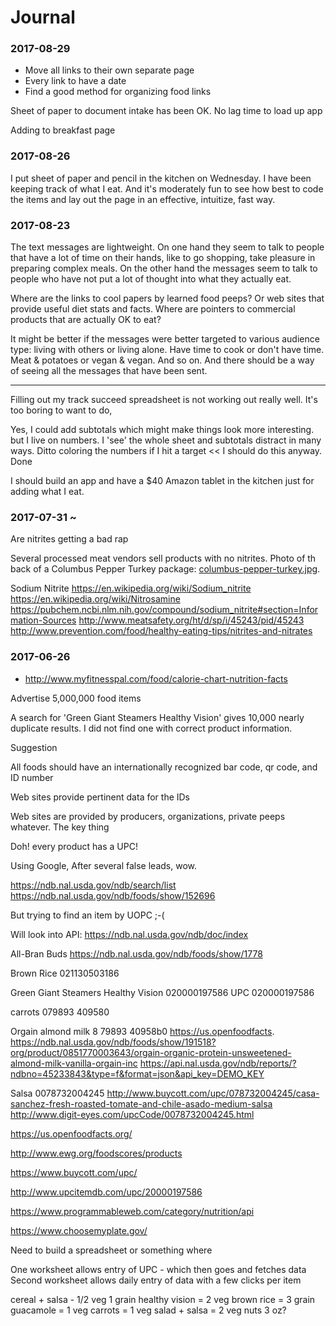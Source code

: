 # Journal



### 2017-08-29

* Move all links to their own separate page
* Every link to have a date
* Find a good method for organizing food links

Sheet of paper to document intake has been OK. No lag time to load up app

Adding to breakfast page



### 2017-08-26

I put sheet of paper and pencil in the kitchen on Wednesday. I have been keeping track of what I eat. And it's moderately fun to see how best to code the items and lay out the page in an effective, intuitize, fast way.
 



### 2017-08-23

The text messages are lightweight. On one hand they seem to talk to people that have a lot of time on their hands, like to go shopping, take pleasure in preparing complex meals. On the other hand the messages seem to talk to people who have not put a lot of thought into what they actually eat.


Where are the links to cool papers by learned food peeps? Or web sites that provide useful diet stats and facts. Where are pointers to commercial products that are actually OK to eat? 


It might be better if the messages were better targeted to various audience type: living with others or living alone. Have time to cook or don't have time. Meat & potatoes or vegan & vegan. And so on. And there should be a way of seeing all the messages that have been sent.
 
***

Filling out my track succeed spreadsheet is not working out really well. It's too boring to want to do,

Yes, I could add subtotals which might make things look more interesting. but I live on numbers. I 'see' the whole sheet and subtotals distract in many ways. Ditto coloring the numbers if I hit a target << I should do this anyway. Done

I should build an app and have a $40 Amazon tablet in the kitchen just for adding what I eat.


### 2017-07-31 ~ 


Are nitrites getting a bad rap

Several processed meat vendors sell products with no nitrites. Photo of th back of a Columbus Pepper Turkey package:  [columbus-pepper-turkey.jpg]( columbus-pepper-turkey.jpg ).

Sodium Nitrite
https://en.wikipedia.org/wiki/Sodium_nitrite
https://en.wikipedia.org/wiki/Nitrosamine
https://pubchem.ncbi.nlm.nih.gov/compound/sodium_nitrite#section=Information-Sources
http://www.meatsafety.org/ht/d/sp/i/45243/pid/45243
http://www.prevention.com/food/healthy-eating-tips/nitrites-and-nitrates


### 2017-06-26

* http://www.myfitnesspal.com/food/calorie-chart-nutrition-facts

Advertise 5,000,000 food items

A search for 'Green Giant Steamers Healthy Vision' gives 10,000 nearly duplicate results. I did not find one with correct product information.

Suggestion

All foods should have an internationally recognized bar code, qr code, and ID number

Web sites provide pertinent data for the IDs

Web sites are provided by producers, organizations, private peeps whatever. The key thing

Doh! every product has a UPC!

Using Google, After several false leads, wow.

https://ndb.nal.usda.gov/ndb/search/list
https://ndb.nal.usda.gov/ndb/foods/show/152696

But trying to find an item by UOPC ;-(

Will look into API: https://ndb.nal.usda.gov/ndb/doc/index

All-Bran Buds
https://ndb.nal.usda.gov/ndb/foods/show/1778

Brown Rice
021130503186

Green Giant Steamers Healthy Vision
020000197586
UPC 020000197586

carrots
079893 409580

Orgain almond milk
8 79893 40958b0
https://us.openfoodfacts.
https://ndb.nal.usda.gov/ndb/foods/show/191518?org/product/0851770003643/orgain-organic-protein-unsweetened-almond-milk-vanilla-orgain-inc
https://api.nal.usda.gov/ndb/reports/?ndbno=45233843&type=f&format=json&api_key=DEMO_KEY

Salsa
0078732004245
http://www.buycott.com/upc/078732004245/casa-sanchez-fresh-roasted-tomate-and-chile-asado-medium-salsa
http://www.digit-eyes.com/upcCode/0078732004245.html



https://us.openfoodfacts.org/

http://www.ewg.org/foodscores/products

https://www.buycott.com/upc/

http://www.upcitemdb.com/upc/20000197586

https://www.programmableweb.com/category/nutrition/api

https://www.choosemyplate.gov/

Need to build a spreadsheet or something where

One worksheet allows entry of UPC - which then goes and fetches data
Second worksheet allows daily entry of data with a few clicks per item


cereal + salsa - 1/2 veg 1 grain
healthy vision = 2 veg
brown rice = 3 grain
guacamole = 1 veg
carrots = 1 veg
salad + salsa = 2 veg
nuts 3 oz?

